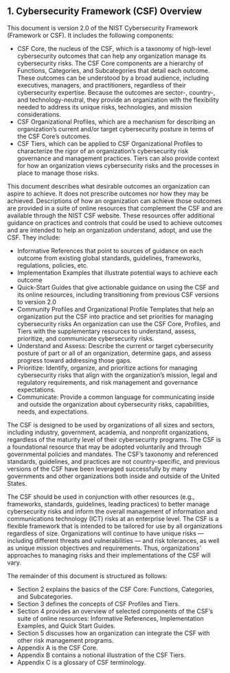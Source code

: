 ## 1. Cybersecurity Framework (CSF) Overview
This document is version 2.0 of the NIST Cybersecurity Framework (Framework or CSF). It includes the following components:
- CSF Core, the nucleus of the CSF, which is a taxonomy of high-level cybersecurity outcomes that can help any organization manage its cybersecurity risks. The CSF Core components are a hierarchy of Functions, Categories, and Subcategories that detail each outcome. These outcomes can be understood by a broad audience, including executives, managers, and practitioners, regardless of their cybersecurity expertise. Because the outcomes are sector-, country-, and technology-neutral, they provide an organization with the flexibility needed to address its unique risks, technologies, and mission considerations.
- CSF Organizational Profiles, which are a mechanism for describing an organization’s current and/or target cybersecurity posture in terms of the CSF Core’s outcomes.
- CSF Tiers, which can be applied to CSF Organizational Profiles to characterize the rigor of an organization’s cybersecurity risk governance and management practices. Tiers can also provide context for how an organization views cybersecurity risks and the processes in place to manage those risks.  

This document describes what desirable outcomes an organization can aspire to achieve. It does not prescribe outcomes nor how they may be achieved. Descriptions of how an organization can achieve those outcomes are provided in a suite of online resources that complement the CSF and are available through the NIST CSF website. These resources offer additional guidance on practices and controls that could be used to achieve outcomes and are intended to help an organization understand, adopt, and use the CSF. They include:
- Informative References that point to sources of guidance on each outcome from existing global standards, guidelines, frameworks, regulations, policies, etc.
- Implementation Examples that illustrate potential ways to achieve each outcome
- Quick-Start Guides that give actionable guidance on using the CSF and its online resources, including transitioning from previous CSF versions to version 2.0
- Community Profiles and Organizational Profile Templates that help an organization put the CSF into practice and set priorities for managing cybersecurity risks
An organization can use the CSF Core, Profiles, and Tiers with the supplementary resources to understand, assess, prioritize, and communicate cybersecurity risks.
- Understand and Assess: Describe the current or target cybersecurity posture of part or all of an organization, determine gaps, and assess progress toward addressing those gaps.
- Prioritize: Identify, organize, and prioritize actions for managing cybersecurity risks that align with the organization’s mission, legal and regulatory requirements, and risk management and governance expectations.
- Communicate: Provide a common language for communicating inside and outside the organization about cybersecurity risks, capabilities, needs, and expectations.

The CSF is designed to be used by organizations of all sizes and sectors, including industry, government, academia, and nonprofit organizations, regardless of the maturity level of their cybersecurity programs. The CSF is a foundational resource that may be adopted voluntarily and through governmental policies and mandates. The CSF’s taxonomy and referenced standards, guidelines, and practices are not country-specific, and previous versions of the CSF have been leveraged successfully by many governments and other organizations both inside and outside of the United States.  

The CSF should be used in conjunction with other resources (e.g., frameworks, standards, guidelines, leading practices) to better manage cybersecurity risks and inform the overall management of information and communications technology (ICT) risks at an enterprise level. The CSF is a flexible framework that is intended to be tailored for use by all organizations regardless of size. Organizations will continue to have unique risks — including different threats and vulnerabilities — and risk tolerances, as well as unique mission objectives and requirements. Thus, organizations’ approaches to managing risks and their implementations of the CSF will vary.

The remainder of this document is structured as follows:
- Section 2 explains the basics of the CSF Core: Functions, Categories, and Subcategories.
- Section 3 defines the concepts of CSF Profiles and Tiers.
- Section 4 provides an overview of selected components of the CSF’s suite of online resources: Informative References, Implementation Examples, and Quick Start Guides.
- Section 5 discusses how an organization can integrate the CSF with other risk
management programs.
- Appendix A is the CSF Core.
- Appendix B contains a notional illustration of the CSF Tiers.
- Appendix C is a glossary of CSF terminology.